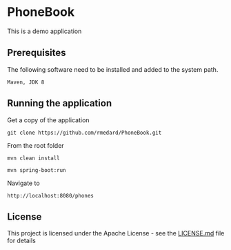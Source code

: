 # PhoneBook

This is a demo application

## Prerequisites
The following software need to be installed and added to the system path.
```
Maven, JDK 8
```

## Running the application

Get a copy of the application
```
git clone https://github.com/rmedard/PhoneBook.git
```

From the root folder

```
mvn clean install
```

```
mvn spring-boot:run
```

Navigate to
```
http://localhost:8080/phones
```

## License
This project is licensed under the Apache License - see the [LICENSE.md](LICENSE.md) file for details